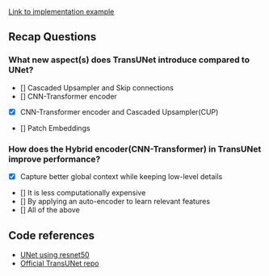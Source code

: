 [Link to implementation example](https://tianjinteda.github.io/Transunet.html)


## Recap Questions

### What new aspect(s) does TransUNet introduce compared to UNet?

- [] Cascaded Upsampler and Skip connections
- [] CNN-Transformer encoder
- [x] CNN-Transformer encoder and Cascaded Upsampler(CUP)
- [] Patch Embeddings


### How does the Hybrid encoder(CNN-Transformer) in TransUNet improve performance?

- [x] Capture better global context while keeping low-level details
- [] It is less computationally expensive
- [] By applying an auto-encoder to learn relevant features
- [] All of the above


## Code references

- [UNet using resnet50](https://github.com/rawmarshmellows/pytorch-unet-resnet-50-encoder/blob/master/u_net_resnet_50_encoder.py)
- [Official TransUNet repo](https://github.com/Beckschen/TransUNet/tree/main)

